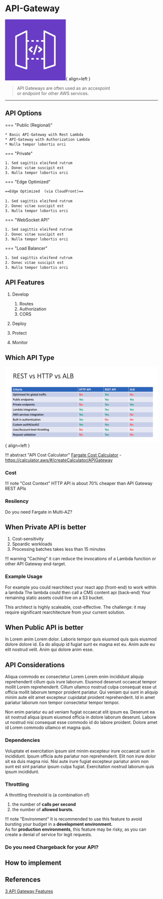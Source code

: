 # API-Gateway

![API Gateway Icon](Amazon-API-Gateway_light-bg.svg){ align=left  }
> API Gateways are often used as an accespoint <br/> or endpoint for other AWS services.

---

## API Options

=== "Public (Regional)"

    * Basic API-Gateway with Rest Lambda
    * API-Gateway with Authorization Lambda
    * Nulla tempor lobortis orci

=== "Private"

    1. Sed sagittis eleifend rutrum
    2. Donec vitae suscipit est
    3. Nulla tempor lobortis orci

=== "Edge Optimized"

    ==Edge Optimized  (via CloudFront)==

    1. Sed sagittis eleifend rutrum
    2. Donec vitae suscipit est
    3. Nulla tempor lobortis orci

=== "WebSocket API"

    1. Sed sagittis eleifend rutrum
    2. Donec vitae suscipit est
    3. Nulla tempor lobortis orci

=== "Load Balancer"

    1. Sed sagittis eleifend rutrum
    2. Donec vitae suscipit est
    3. Nulla tempor lobortis orci

## API Features

1. Develop
   
    1. Routes
    2. Authorization
    3. CORS

2. Deploy
3. Protect
4. Monitor

## Which API Type

![api-types](api-types.png){ align=left }

!!! abstract "API Cost Calculator"
    [Fargate Cost Calculator](https://calculator.aws/#/createCalculator/APIGateway) - <https://calculator.aws/#/createCalculator/APIGateway>

### Cost

!!! note "Cost Context"
     HTTP API is about 70% cheaper than API Gateway REST APIs

### Resilency

Do you need Fargate in Multi-AZ?

## When Private API is better

1. Cost-sensitivity
2. Spoardic workloads
3. Processing batches takes less than 15 minutes

!!! warning "Caching"
    it can reduce the invocations of a Lambda function or other API Gateway end-target.

### Example Usage

For example you could rearchitect your react app (front-end) to work within a lambda
The lambda could then call a CMS content api (back-end)
Your remaining static assets could live on a S3 bucket.

This architect is highly scaleable, cost-effective.
The challenge: it may require significant rearchitecture from your current solution.

## When Public API is better

In Lorem anim Lorem dolor. Laboris tempor quis eiusmod quis quis eiusmod dolore dolore id. Ea do aliquip id fugiat sunt ex magna est eu. Anim aute eu elit nostrud velit. Anim qui dolore anim esse.

## API Considerations

Aliqua commodo ex consectetur Lorem Lorem enim incididunt aliquip reprehenderit cillum quis irure laborum. Eiusmod deserunt occaecat tempor mollit Lorem reprehenderit. Cillum ullamco nostrud culpa consequat esse ut officia mollit laborum tempor proident pariatur. Qui veniam qui sunt in aliquip minim aute elit amet excepteur cupidatat proident reprehenderit. Id in amet pariatur laborum non tempor consectetur tempor tempor.

Non enim pariatur eu ad veniam fugiat occaecat elit ipsum ea. Deserunt ea sit nostrud aliqua ipsum eiusmod officia in dolore laborum deserunt. Labore ut nostrud nisi consequat esse commodo id do labore proident. Dolore amet id Lorem commodo ullamco et magna quis.

### Dependencies

Voluptate et exercitation ipsum sint minim excepteur irure occaecat sunt in incididunt. Ipsum officia aute pariatur non reprehenderit. Elit non irure dolor sit ea duis magna nisi. Nisi aute irure fugiat excepteur pariatur anim non sunt est sint pariatur ipsum culpa fugiat. Exercitation nostrud laborum quis ipsum incididunt.

### Throttling

A throttling threshold is (a combination of)

1. the number of **calls per second**
2. the number of **allowed bursts**.

!!! note "Environment"
     It is recommended to use this feature to avoid bursting your budget in a **development environment.** <br/>
     As for **production environments**, this feature may be risky, as you can create a denial of service for legit requests.

### Do you need Chargeback for your API?

## How to implement

## References

[3 API Gateway Features](https://medium.com/devtechblogs/three-aws-api-gateway-features-to-manage-and-control-the-invocations-of-its-targets-32af562696b9#:~:text=The%20API%20Gateway%20throttles%20requests%20using%20the%20token,bucket%E2%80%99s%20capacity%20is%20measured%20every%20specific%20time%20frame.)

